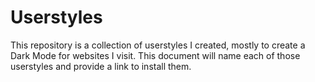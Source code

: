 # Userstyles

This repository is a collection of userstyles I created, mostly to create a Dark Mode for websites I visit.
This document will name each of those userstyles and provide a link to install them.